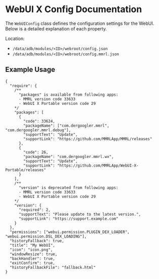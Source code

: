 # WebUI X Config Documentation

The `WebUIConfig` class defines the configuration settings for the WebUI. Below is a detailed explanation of each property.

Location:

- `/data/adb/modules/<ID>/webroot/config.json`
- `/data/adb/modules/<ID>/webroot/config.mmrl.json`

## Example Usage

```jsonc
{
  "require": {
    /**
      "packages" is available from following apps:
      - MMRL version code 33633
      - WebUI X Portable version code 29
    */
    "packages": [
      {
        "code": 33624,
        "packageName": ["com.dergoogler.mmrl", "com.dergoogler.mmrl.debug"],
        "supportText": "Update",
        "supportLink": "https://github.com/MMRLApp/MMRL/releases"
      },
      {
        "code": 26,
        "packageName": "com.dergoogler.mmrl.wx",
        "supportText": "Update",
        "supportLink": "https://github.com/MMRLApp/WebUI-X-Portable/releases"
      }
    ],
    /**
      "version" is deprecated from following apps:
      - MMRL version code 33633
      - WebUI X Portable version code 29
    */
    "version": {
      "required": 2,
      "supportText": "Please update to the latest version.",
      "supportLink": "https://support.example.com"
    }
  },
  "permissions": ["webui.permission.PLUGIN_DEX_LOADER", "webui.permission.DSL_DEX_LOADING"],
  "historyFallback": true,
  "title": "My WebUI",
  "icon": "icon.png",
  "windowResize": true,
  "backHandler": true,
  "exitConfirm": true,
  "historyFallbackFile": "fallback.html"
}
```

